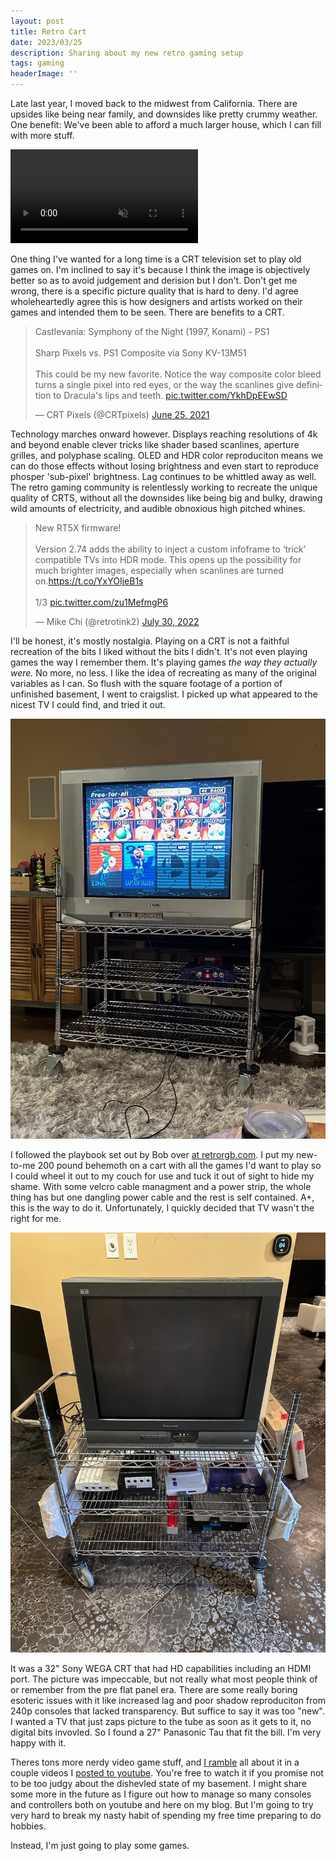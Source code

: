 ```yaml
---
layout: post
title: Retro Cart
date: 2023/03/25
description: Sharing about my new retro gaming setup
tags: gaming
headerImage: ''
---
```

Late last year, I moved back to the midwest from California. There are upsides like being near family, and downsides like pretty crummy weather. One benefit: We've been able to afford a much larger house, which I can fill with more stuff. 

<video autoplay loop muted>
   <source src="/images/blog/retro-cart/mystuff.mp4" type="video/mp4">
</video>

One thing I've wanted for a long time is a CRT television set to play old games on. I'm inclined to say it's because I think the image is objectively better so as to avoid judgement and derision but I don't. Don't get me wrong, there is a specific picture quality that is hard to deny. I'd agree wholeheartedly agree this is how designers and artists worked on their games and intended them to be seen. There are benefits to a CRT.

<blockquote class="twitter-tweet"><p lang="en" dir="ltr">Castlevania: Symphony of the Night (1997, Konami) - PS1<br><br>Sharp Pixels vs. PS1 Composite via Sony KV-13M51<br><br>This could be my new favorite. Notice the way composite color bleed turns a single pixel into red eyes, or the way the scanlines give definition to Dracula&#39;s lips and teeth. <a href="https://t.co/YkhDpEEwSD">pic.twitter.com/YkhDpEEwSD</a></p>&mdash; CRT Pixels (@CRTpixels) <a href="https://twitter.com/CRTpixels/status/1408451743214616587?ref_src=twsrc%5Etfw">June 25, 2021</a></blockquote> <script async src="https://platform.twitter.com/widgets.js" charset="utf-8"></script>

Technology marches onward however. Displays reaching resolutions of 4k and beyond enable clever tricks like shader based scanlines, aperture grilles, and polyphase scaling. OLED and HDR color reproduciton means we can do those effects without losing brightness and even start to reproduce phosper 'sub-pixel' brightness. Lag continues to be whittled away as well. The retro gaming community is relentlessly working to recreate the unique quality of CRTS, without all the downsides like being big and bulky, drawing wild amounts of electricity, and audible obnoxious high pitched whines.

<blockquote class="twitter-tweet"><p lang="en" dir="ltr">New RT5X firmware!<br><br>Version 2.74 adds the ability to inject a custom infoframe to ‘trick’ compatible TVs into HDR mode. This opens up the possibility for much brighter images, especially when scanlines are turned on.<a href="https://t.co/YxYOIjeB1s">https://t.co/YxYOIjeB1s</a><br><br>1/3 <a href="https://t.co/zu1MefmgP6">pic.twitter.com/zu1MefmgP6</a></p>&mdash; Mike Chi (@retrotink2) <a href="https://twitter.com/retrotink2/status/1553300741644726274?ref_src=twsrc%5Etfw">July 30, 2022</a></blockquote> <script async src="https://platform.twitter.com/widgets.js" charset="utf-8"></script>

I'll be honest, it's mostly nostalgia. Playing on a CRT is not a faithful recreation of the bits I liked without the bits I didn't. It's not even playing games the way I remember them. It's playing games _the way they actually were._ No more, no less. I like the idea of recreating as many of the original variables as I can. So flush with the square footage of a portion of unfinished basement, I went to craigslist. I picked up what appeared to the nicest TV I could find, and tried it out.

![Wire rack rolling cart with a 32" Sony Wega TV and a grape N64](/images/blog/retro-cart/sony.jpeg)

I followed the playbook set out by Bob over [at retrorgb.com](https://www.retrorgb.com/carts.html). I put my new-to-me 200 pound behemoth on a cart with all the games I'd want to play so I could wheel it out to my couch for use and tuck it out of sight to hide my shame. With some velcro cable managment and a power strip, the whole thing has but one dangling power cable and the rest is self contained. A+, this is the way to do it. Unfortunately, I quickly decided that TV wasn't the right for me.

![The same cart but with a 27" Panasonic CRT TV and several retro consoles](/images/blog/retro-cart/panasonic.jpeg)

It was a 32" Sony WEGA CRT that had HD capabilities including an HDMI port. The picture was impeccable, but not really what most people think of or remember from the pre flat panel era. There are some really boring esoteric issues with it like increased lag and poor shadow reproduciton from 240p consoles that lacked transparency. But suffice to say it was too "new". I wanted a TV that just zaps picture to the tube as soon as it gets to it, no digital bits invovled. So I found a 27" Panasonic Tau that fit the bill. I'm very happy with it.

Theres tons more nerdy video game stuff, and [I ramble](https://youtu.be/R2EOHkNfZjI) all about it in a couple videos I [posted to youtube](https://youtu.be/CmQKecFiOa0). You're free to watch it if you promise not to be too judgy about the dishevled state of my basement. I might share some more in the future as I figure out how to manage so many consoles and controllers both on youtube and here on my blog. But I'm going to try very hard to break my nasty habit of spending my free time preparing to do hobbies.

Instead, I'm just going to play some games.
